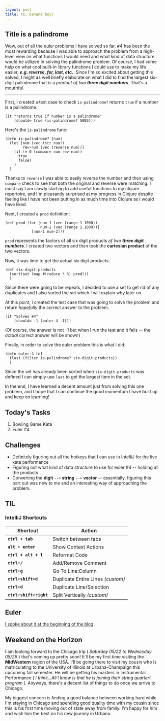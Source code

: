 ```yaml
---
layout: post
title: Yo, banana boy!
---
```


## Title is a palindrome

Wow, out of all the euler problems I have solved so far, #4 has been the most rewarding because I was able to approach the problem from a high-level view on what functions I would need and what kind of data structure would be utilized in solving the palindrome problem. Of course, I had some help on what cool built-in library functions I could use to make my life easier, **_e.g. reverse, for, last, etc._**. 
Since I'm so excited about getting this solved, I might as well briefly elaborate on what I did to find the largest six-digit palindrome that is a _product of two **three digit numbers**_. That's a mouthful.

---

First, I created a test case to check `is-palindrome?` returns `true` if a number is a palindrome. 
```
(it "returns true if number is a palindrome"
    (should= true (is-palindrome? 5005)))
```
Here's the `is-palindrome` func:
```
(defn is-palindrome? [num]
  (let [num (vec (str num))
        rev-num (vec (reverse num))]
    (if (= 0 (compare num rev-num))
      true
      false)
    )
  )
```
Thanks to `reverse` I was able to easily reverse the number and then using `compare` check to see that both the original and reverse were matching. I must say I am slowly starting to add useful functions to my clojure repertoire, and I'm pleasantly surprised at my progress in Clojure despite feeling like I have not been putting in as much time into Clojure as I would have liked. 

Next, I created a `prod` definition: 
```
(def prod (for [num-1 (vec (range 1 1000))
                num-2 (vec (range 1 1000))]
            [num-1 num-2]))
```
`prod` represents the factors of all six digit products _of two **three digit numbers**_. I created two vectors and then took the **cartesian product** of the two vectors. 

Now, it was time to get the actual six digit products: 
```
(def six-digit-products
  (sort(set (map #(reduce * %) prod)))
  )
```
Since there were going to be repeats, I decided to use a set to get rid of any duplicates and I also sorted the set which I will explain why later on. 

At this point, I created the test case that was going to solve the problem and return _hopefully_ the correct answer to the problem. 
```
(it "Solves #4"
    (should= -1 (euler-4 -1)))
```
(Of course, the answer is not -1 but when I run the test and it fails -- the _actual_ correct answer will be shown)

Finally, in order to solve the euler problem this is what I did: 
```
(defn euler-4 [n]
  (last (filter is-palindrome? six-digit-products))
  )
```
Since the set has already been sorted when `six-digit-products` was defined I can simply use `last` to get the largest item in the set. 

In the end, I have learned a decent amount just from solving this one problem, and I hope that I can continue the good momentum I have built up and keep on learning!

## Today's Tasks
1. Bowling Game Kata 
2. Euler #4

## Challenges
* Definitely figuring out all the hotkeys that I can use in IntelliJ for the live kata performance
* Figuring out what kind of data structure to use for euler #4 -- holding all the products 
* Converting the **digit** `-->` **string** `-->` **vector** -- essentially, figuring this part out was new to me and an interesting way of approaching the problem. 

## TIL

### IntelliJ Shortcuts

| Shortcut  | Action |
| ------------- | ------------- |
| **`ctrl + tab`**  | Switch between tabs  |
| **`alt + enter`**  | Show Context Actions  |
| **`ctrl + alt + l`**  | Reformat Code  |
| **`ctrl+/`**  | Add/Remove Comment  |
| **`ctrl+g`**  | Go To Line:Column  |
| **`ctrl+shift+d`**  | Duplicate Entire Lines _(custom)_  |
| **`ctrl+d`**  | Duplicate Line/Selection  |
| **`ctrl+shift+right`**  | Split Vertically _(custom)_  |

## Euler

[I spoke about it at the beginning of the blog](#title-is-a-palindrome)

## Weekend on the Horizon 

I am looking forward to the Chicago trip ( _Saturday 05/22 to Wednesday 05/26_ ) that's coming up pretty soon! It'll be my first time visiting the **MidWestern** region of the USA. I'll be going there to visit my cousin who is matriculating to the University of Illinois at Urbana-Champaign this upcoming fall semester. He will be getting his masters in Instrumental Performance ( _I think...All I know is that he is joining their string quartert program_ ). Anyways, there's a decent list of things to do once we arrive to Chicago. 

My biggest concern is finding a good balance between working hard while I'm staying in Chicago and spending good quality time with my cousin since this is his first time moving out of state away from family. I'm happy for him and wish him the best on his new journey in Urbana. 
